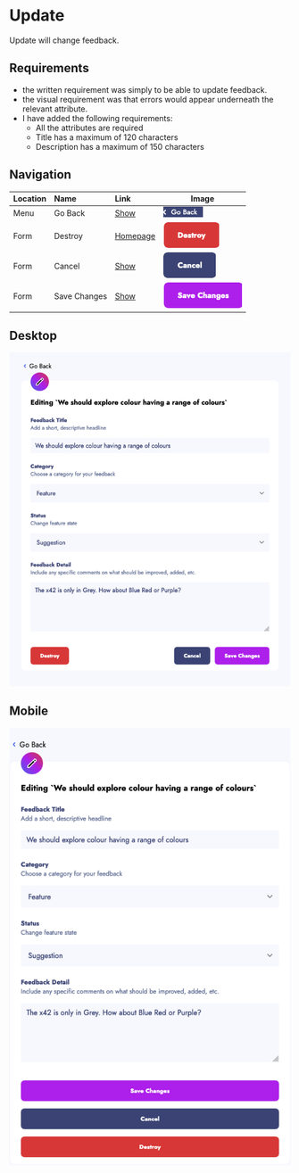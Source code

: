 # Update

Update will change feedback.

## Requirements

- the written requirement was simply to be able to update feedback.
- the visual requirement was that errors would appear underneath the relevant attribute.
- I have added the following requirements:
  - All the attributes are required
  - Title has a maximum of 120 characters
  - Description has a maximum of 150 characters

## Navigation

|Location | Name        |   Link            | Image
|:--------|:------------|:------------------|------
| Menu    | Go Back     |[Show](show.md) | ![](../../images/feedback_update_go_back.png)| 
| Form    | Destroy     |[Homepage](../homepage.md) | ![](../../images/feedback_update_destroy.png)
| Form    | Cancel      |[Show](show.md)    | ![](../../images/feedback_update_cancel.png)
| Form    | Save Changes|[Show](show.md)    | ![](../../images/feedback_update_save_changes.png)


## Desktop

![Desktop](../../images/feedback_update-desktop.png)

## Mobile

![Mobile](../../images/feedback_update-mobile.png)
